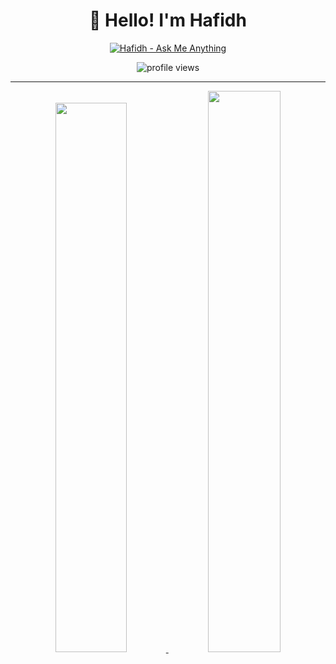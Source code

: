 <div align='center'>

  # 👋 Hello! I'm Hafidh  

  [![Hafidh - Ask Me Anything](https://img.shields.io/static/v1?label=Discussions&message=Ask%20Me%20Anything&color=green&style=for-the-badge&logo=github&logoColor=white)](https://github.com/hafidh7/hafidh7/discussions/new?category=ask-me-anything)

  <img src="https://gpvc.arturio.dev/hafidh7" alt="profile views">

</div>

---

<p align="center">
  <a href="https://github-readme-stats.vercel.app/api/top-langs/?username=hafidhhhidayat&count_private=true&theme=transparent&hide_langs_below=1&layout=compact&hide_border=true">
  <img width="47.5%" src="https://github-readme-stats.vercel.app/api/top-langs/?username=hafidhhhidayat&count_private=true&theme=transparent&hide_langs_below=1&layout=compact&hide_border=true" />
  </a>
  <a href="https://github-readme-stats.vercel.app/api?username=hafidhhhidayat&count_private=true&show_icons=true&theme=transparent&hide_border=true">
  <img width="48%" src="https://github-readme-stats.vercel.app/api?username=hafidhhhidayat&show_icons=true&count_private=true&theme=transparent&hide_border=true" />
  </a>
</p>